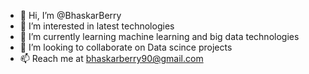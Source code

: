 - 👋 Hi, I’m @BhaskarBerry
- 👀 I’m interested in latest technologies 
- 🌱 I’m currently learning machine learning and big data technologies
- 💞️ I’m looking to collaborate on Data scince projects
- 📫 Reach me at bhaskarberry90@gmail.com

<!---
BhaskarBerry/BhaskarBerry is a ✨ special ✨ repository because its `README.md` (this file) appears on your GitHub profile.
You can click the Preview link to take a look at your changes.
--->
